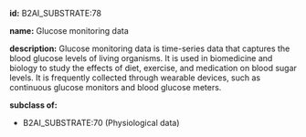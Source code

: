 **id:** B2AI_SUBSTRATE:78

**name:** Glucose monitoring data

**description:** Glucose monitoring data is time-series data that captures the blood glucose levels of living organisms. It is used in biomedicine and biology to study the effects of diet, exercise, and medication on blood sugar levels. It is frequently collected through wearable devices, such as continuous glucose monitors and blood glucose meters.

**subclass of:**

- B2AI_SUBSTRATE:70 (Physiological data)
